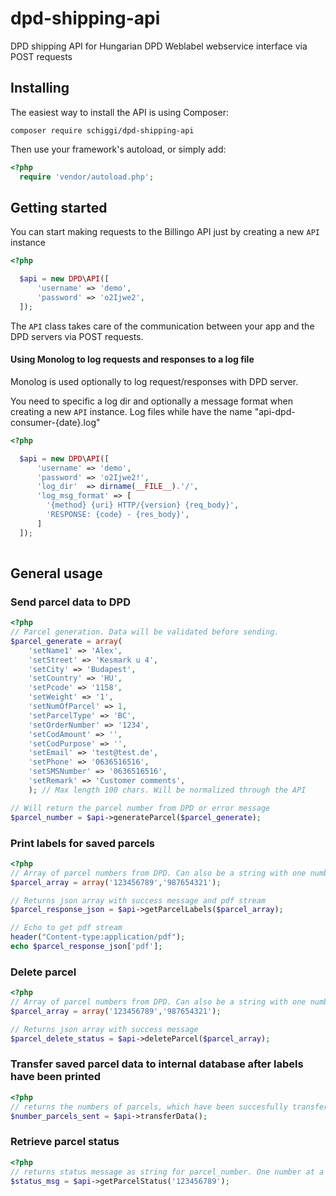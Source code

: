 dpd-shipping-api
================

DPD shipping API for Hungarian DPD Weblabel webservice interface via POST requests

## Installing

The easiest way to install the API is using Composer:

```
composer require schiggi/dpd-shipping-api
```

Then use your framework's autoload, or simply add:

```php
<?php
  require 'vendor/autoload.php';
```

## Getting started

You can start making requests to the Billingo API just by creating a new `API` instance

```php
<?php

  $api = new DPD\API([
      'username' => 'demo',
      'password' => 'o2Ijwe2',
  ]);
```

The `API` class takes care of the communication between your app and the DPD servers via POST requests.

#### Using Monolog to log requests and responses to a log file

Monolog is used optionally to log request/responses with DPD server.

You need to specific a log dir and optionally a message format when creating a new `API` instance. Log files while have the name "api-dpd-consumer-{date}.log" 

```php
<?php

  $api = new DPD\API([
      'username' => 'demo',
      'password' => 'o2Ijwe2!',
      'log_dir'  => dirname(__FILE__).'/',
      'log_msg_format' => [
        '{method} {uri} HTTP/{version} {req_body}',
        'RESPONSE: {code} - {res_body}',
      ]
  ]);
 
```

## General usage

### Send parcel data to DPD

```php
<?php
// Parcel generation. Data will be validated before sending.
$parcel_generate = array(
    'setName1' => 'Alex',
    'setStreet' => 'Kesmark u 4',
    'setCity' => 'Budapest',
    'setCountry' => 'HU',
    'setPcode' => '1158',
    'setWeight' => '1',
    'setNumOfParcel' => 1,
    'setParcelType' => 'BC',
    'setOrderNumber' => '1234',
    'setCodAmount' => '',
    'setCodPurpose' => '',
    'setEmail' => 'test@test.de',
    'setPhone' => '0636516516',
    'setSMSNumber' => '0636516516',
    'setRemark' => 'Customer comments',
    ); // Max length 100 chars. Will be normalized through the API

// Will return the parcel number from DPD or error message
$parcel_number = $api->generateParcel($parcel_generate);
```

### Print labels for saved parcels

```php
<?php
// Array of parcel numbers from DPD. Can also be a string with one number
$parcel_array = array('123456789','987654321');

// Returns json array with success message and pdf stream
$parcel_response_json = $api->getParcelLabels($parcel_array);

// Echo to get pdf stream
header("Content-type:application/pdf");
echo $parcel_response_json['pdf'];

```

### Delete parcel

```php
<?php
// Array of parcel numbers from DPD. Can also be a string with one number
$parcel_array = array('123456789','987654321');

// Returns json array with success message
$parcel_delete_status = $api->deleteParcel($parcel_array);

```

### Transfer saved parcel data to internal database after labels have been printed

```php
<?php
// returns the numbers of parcels, which have been succesfully transfered
$number_parcels_sent = $api->transferData();

```

### Retrieve parcel status

```php
<?php
// returns status message as string for parcel_number. One number at a time.
$status_msg = $api->getParcelStatus('123456789');

```